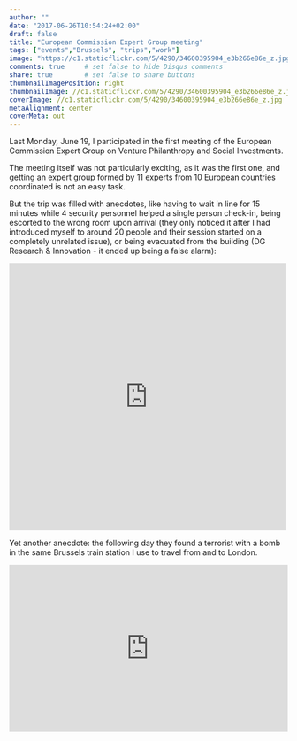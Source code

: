```yaml
---
author: ""
date: "2017-06-26T10:54:24+02:00"
draft: false
title: "European Commission Expert Group meeting"
tags: ["events","Brussels", "trips","work"]
image: "https://c1.staticflickr.com/5/4290/34600395904_e3b266e86e_z.jpg"
comments: true     # set false to hide Disqus comments
share: true        # set false to share buttons
thumbnailImagePosition: right
thumbnailImage: //c1.staticflickr.com/5/4290/34600395904_e3b266e86e_z.jpg
coverImage: //c1.staticflickr.com/5/4290/34600395904_e3b266e86e_z.jpg
metaAlignment: center
coverMeta: out
---
```


Last Monday, June 19, I participated in the first meeting of the European Commission Expert Group on Venture Philanthropy and Social Investments.   

<!--more-->

The meeting itself was not particularly exciting, as it was the first one, and getting an expert group formed by 11 experts from 10 European countries coordinated is not an easy task. 

But the trip was filled with anecdotes, like having to wait in line for 15 minutes while 4 security personnel helped a single person check-in, being escorted to the wrong room upon arrival (they only noticed it after I had introduced myself to around 20 people and their session started on a completely unrelated issue), or being evacuated from the building (DG Research & Innovation - it ended up being a false alarm):

<iframe src="https://www.facebook.com/plugins/post.php?href=https%3A%2F%2Fwww.facebook.com%2Fpermalink.php%3Fstory_fbid%3D10154724954745998%26id%3D694855997&width=500" width="500" height="483" style="border:none;overflow:hidden" scrolling="no" frameborder="0" allowTransparency="true"></iframe>

Yet another anecdote: the following day they found a terrorist with a bomb in the same Brussels train station I use to travel from and to London.

<div style="position: relative; padding-bottom: 60%; overflow: auto; -webkit-overflow-scrolling:touch;"><iframe style="position: absolute; top: 0; left: 0; width: 100%; height: 100%;" src="https://flickrembed.com/cms_embed.php?source=flickr&layout=responsive&input=www.flickr.com/photos/jcortell/albums/72157683380986830&sort=3&by=album&theme=default_notextpanel&scale=fill&limit=10&skin=default" scrolling="no" frameborder="0" allowFullScreen="true" webkitallowfullscreen="true" mozallowfullscreen="true"></iframe></div>